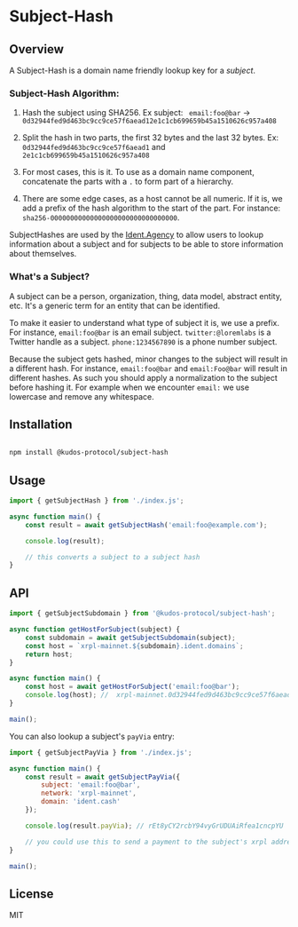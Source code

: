 # Subject-Hash

## Overview

A Subject-Hash is a domain name friendly lookup key for a _subject_.

### Subject-Hash Algorithm:

1. Hash the subject using SHA256. Ex subject: ` email:foo@bar` -> `0d32944fed9d463bc9cc9ce57f6aead12e1c1cb699659b45a1510626c957a408`

2. Split the hash in two parts, the first 32 bytes and the last 32 bytes. Ex: `0d32944fed9d463bc9cc9ce57f6aead1` and `2e1c1cb699659b45a1510626c957a408`

3. For most cases, this is it. To use as a domain name component, concatenate the parts with a `.` to form part of a hierarchy.

4. There are some edge cases, as a host cannot be all numeric. If it is, we add a prefix of the hash algorithm to the start of the part. For instance: `sha256-00000000000000000000000000000000`.

SubjectHashes are used by the [Ident.Agency](https://www.ident.agency) to allow users to lookup information about a subject and for subjects to be able to store information about themselves.

### What's a Subject?

A subject can be a person, organization, thing, data model, abstract entity, etc. It's a generic term for an entity that can be identified.

To make it easier to understand what type of subject it is, we use a prefix. For instance, `email:foo@bar` is an email subject. `twitter:@loremlabs` is a Twitter handle as a subject. `phone:1234567890` is a phone number subject.

Because the subject gets hashed, minor changes to the subject will result in a different hash. For instance, `email:foo@bar` and `email:Foo@bar` will result in different hashes. As such you should apply a normalization to the subject before hashing it. For example when we encounter `email:` we use lowercase and remove any whitespace.

## Installation

```bash

npm install @kudos-protocol/subject-hash

```

## Usage

```javascript
import { getSubjectHash } from './index.js';

async function main() {
	const result = await getSubjectHash('email:foo@example.com');

	console.log(result);

	// this converts a subject to a subject hash
}
```

## API

```javascript
import { getSubjectSubdomain } from '@kudos-protocol/subject-hash';

async function getHostForSubject(subject) {
	const subdomain = await getSubjectSubdomain(subject);
	const host = `xrpl-mainnet.${subdomain}.ident.domains`;
	return host;
}

async function main() {
	const host = await getHostForSubject('email:foo@bar');
	console.log(host); //  xrpl-mainnet.0d32944fed9d463bc9cc9ce57f6aead1.2e1c1cb699659b45a1510626c957a408.ident.cash
}

main();
```

You can also lookup a subject's `payVia` entry:

```javascript
import { getSubjectPayVia } from './index.js';

async function main() {
	const result = await getSubjectPayVia({
		subject: 'email:foo@bar',
		network: 'xrpl-mainnet',
		domain: 'ident.cash'
	});

	console.log(result.payVia); // rEt8yCY2rcbY94vyGrUDUAiRfea1cncpYU

	// you could use this to send a payment to the subject's xrpl address for instance
}

main();
```

## License

MIT
